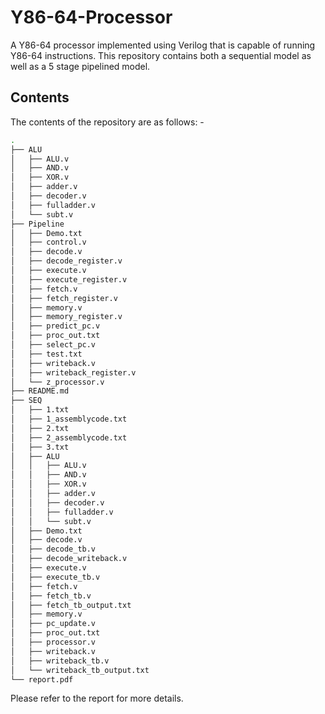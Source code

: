 # Y86-64-Processor
A Y86-64 processor implemented using Verilog that is capable of running Y86-64 instructions. This repository contains both a sequential model as well as a 5 stage pipelined model.

## Contents
The contents of the repository are as follows: -

```bash
.
├── ALU
│   ├── ALU.v
│   ├── AND.v
│   ├── XOR.v
│   ├── adder.v
│   ├── decoder.v
│   ├── fulladder.v
│   └── subt.v
├── Pipeline
│   ├── Demo.txt
│   ├── control.v
│   ├── decode.v
│   ├── decode_register.v
│   ├── execute.v
│   ├── execute_register.v
│   ├── fetch.v
│   ├── fetch_register.v
│   ├── memory.v
│   ├── memory_register.v
│   ├── predict_pc.v
│   ├── proc_out.txt
│   ├── select_pc.v
│   ├── test.txt
│   ├── writeback.v
│   ├── writeback_register.v
│   └── z_processor.v
├── README.md
├── SEQ
│   ├── 1.txt
│   ├── 1_assemblycode.txt
│   ├── 2.txt
│   ├── 2_assemblycode.txt
│   ├── 3.txt
│   ├── ALU
│   │   ├── ALU.v
│   │   ├── AND.v
│   │   ├── XOR.v
│   │   ├── adder.v
│   │   ├── decoder.v
│   │   ├── fulladder.v
│   │   └── subt.v
│   ├── Demo.txt
│   ├── decode.v
│   ├── decode_tb.v
│   ├── decode_writeback.v
│   ├── execute.v
│   ├── execute_tb.v
│   ├── fetch.v
│   ├── fetch_tb.v
│   ├── fetch_tb_output.txt
│   ├── memory.v
│   ├── pc_update.v
│   ├── proc_out.txt
│   ├── processor.v
│   ├── writeback.v
│   ├── writeback_tb.v
│   └── writeback_tb_output.txt
└── report.pdf
```

Please refer to the report for more details.
